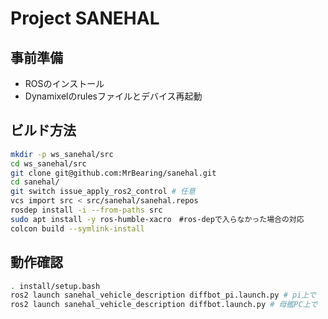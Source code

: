 # Project SANEHAL


## 事前準備

- ROSのインストール
- Dynamixelのrulesファイルとデバイス再起動
  

## ビルド方法
```bash
mkdir -p ws_sanehal/src
cd ws_sanehal/src
git clone git@github.com:MrBearing/sanehal.git
cd sanehal/
git switch issue_apply_ros2_control # 任意
vcs import src < src/sanehal/sanehal.repos
rosdep install -i --from-paths src 
sudo apt install -y ros-humble-xacro　#ros-depで入らなかった場合の対応
colcon build --symlink-install
```

## 動作確認
```bash
. install/setup.bash
ros2 launch sanehal_vehicle_description diffbot_pi.launch.py # pi上で
ros2 launch sanehal_vehicle_description diffbot.launch.py # 母艦PC上で
```
